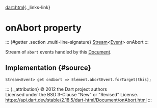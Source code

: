 [dart:html](../../dart-html/dart-html-library){._links-link}

onAbort property
================

::: {#getter .section .multi-line-signature}
[Stream](../../dart-async/stream-class)\<[Event](../event-class)\>
onAbort
:::

Stream of `abort` events handled by this [Document](../document-class).

Implementation {#source}
--------------

``` {.language-dart data-language="dart"}
Stream<Event> get onAbort => Element.abortEvent.forTarget(this);
```

::: {._attribution}
© 2012 the Dart project authors\
Licensed under the BSD 3-Clause \"New\" or \"Revised\" License.\
<https://api.dart.dev/stable/2.18.5/dart-html/Document/onAbort.html>
:::
